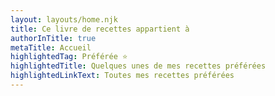 ```yaml
---
layout: layouts/home.njk
title: Ce livre de recettes appartient à
authorInTitle: true
metaTitle: Accueil
highlightedTag: Préférée ⭐
highlightedTitle: Quelques unes de mes recettes préférées
highlightedLinkText: Toutes mes recettes préférées
---
```

